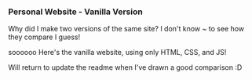 ### Personal Website - Vanilla Version

Why did I make two versions of the same site? I don't know ~ to see how they compare I guess! 

soooooo Here's the vanilla website, using only HTML, CSS, and JS!

Will return to update the readme when I've drawn a good comparison :D